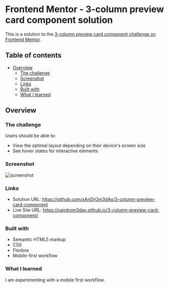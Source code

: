 # Frontend Mentor - 3-column preview card component solution

This is a solution to the [3-column preview card component challenge on Frontend Mentor](https://www.frontendmentor.io/challenges/3column-preview-card-component-pH92eAR2-).

## Table of contents

- [Overview](#overview)
  - [The challenge](#the-challenge)
  - [Screenshot](#screenshot)
  - [Links](#links)
  - [Built with](#built-with)
  - [What I learned](#what-i-learned)

## Overview

### The challenge

Users should be able to:

- View the optimal layout depending on their device's screen size
- See hover states for interactive elements

### Screenshot

![screenshot](image.png)

### Links

- Solution URL: https://github.com/xAnDrOm3dAx/3-column-preview-card-component
- Live Site URL: https://xandrom3dax.github.io/3-column-preview-card-component/

### Built with

- Semantic HTML5 markup
- CSS
- Flexbox
- Mobile-first workflow

### What I learned

I am experimenting with a mobile first workflow.
